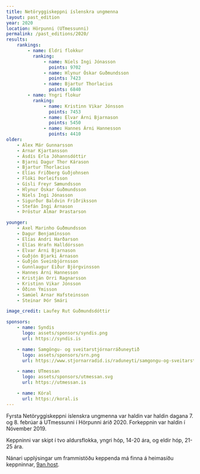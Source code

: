 ```yaml
---
title: Netöryggiskeppni íslenskra ungmenna
layout: past_edition
year: 2020
location: Hörpunni (UTmessunni)
permalink: /past_editions/2020/
results:
    rankings:
        - name: Eldri flokkur
          ranking:
              - name: Níels Ingi Jónasson
                points: 9702
              - name: Hlynur Óskar Guðmundsson
                points: 7423
              - name: Bjartur Thorlacius
                points: 6840
        - name: Yngri flokur
          ranking:
              - name: Kristinn Vikar Jónsson
                points: 7453
              - name: Elvar Árni Bjarnason
                points: 5450
              - name: Hannes Árni Hannesson
                points: 4410
older:
    - Alex Már Gunnarsson
    - Arnar Kjartansson
    - Ásdís Erla Jóhannsdóttir
    - Bjarni Dagur Thor Kárason
    - Bjartur Thorlacius
    - Elías Friðberg Guðjohnsen
    - Flóki Þorleifsson
    - Gísli Freyr Sæmundsson
    - Hlynur Óskar Guðmundsson
    - Níels Ingi Jónasson
    - Sigurður Baldvin Friðriksson
    - Stefán Ingi Árnason
    - Þröstur Almar Þrastarson

younger:
    - Axel Marinho Guðmundsson
    - Dagur Benjamínsson
    - Elías Andri Harðarson
    - Elías Hrafn Halldórsson
    - Elvar Árni Bjarnason
    - Guðjón Bjarki Árnason
    - Guðjón Sveinbjörnsson
    - Gunnlaugur Eiður Björgvinsson
    - Hannes Árni Hannesson
    - Kristján Orri Ragnarsson
    - Kristinn Vikar Jónsson
    - Óðinn Ýmisson
    - Samúel Arnar Hafsteinsson
    - Steinar Þór Smári

image_credit: Laufey Rut Guðmundsdóttir

sponsors:
    - name: Syndis
      logo: assets/sponsors/syndis.png
      url: https://syndis.is

    - name: Samgöngu- og sveitarstjórnarráðuneytið
      logo: assets/sponsors/srn.png
      url: https://www.stjornarradid.is/raduneyti/samgongu-og-sveitarstjornarraduneytid/

    - name: UTmessan
      logo: assets/sponsors/utmessan.svg
      url: https://utmessan.is

    - name: Kóral
      url: https://koral.is
---
```


Fyrsta Netöryggiskeppni íslenskra ungmenna var haldin var haldin dagana 7. og 8. febrúar á UTmessunni í Hörpunni árið 2020. Forkeppnin var haldin í Nóvember 2019.

Keppninni var skipt í tvo aldursflokka, yngri hóp, 14-20 ára, og eldir hóp, 21-25 ára.

Nánari upplýsingar um frammistöðu keppenda má finna á heimasíðu keppninnar, [9an.host](https://9an.host).
